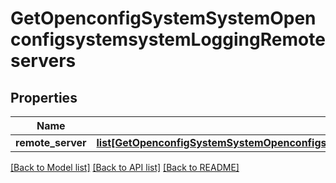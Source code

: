 # GetOpenconfigSystemSystemOpenconfigsystemsystemLoggingRemoteservers

## Properties
Name | Type | Description | Notes
------------ | ------------- | ------------- | -------------
**remote_server** | [**list[GetOpenconfigSystemSystemOpenconfigsystemsystemLoggingRemoteserversRemoteserver]**](GetOpenconfigSystemSystemOpenconfigsystemsystemLoggingRemoteserversRemoteserver.md) |  | [optional] 

[[Back to Model list]](../README.md#documentation-for-models) [[Back to API list]](../README.md#documentation-for-api-endpoints) [[Back to README]](../README.md)


